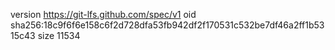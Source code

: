 version https://git-lfs.github.com/spec/v1
oid sha256:18c9f6f6e158c6f2d728dfa53fb942df2f170531c532be7df46a2ff1b5315c43
size 11534
